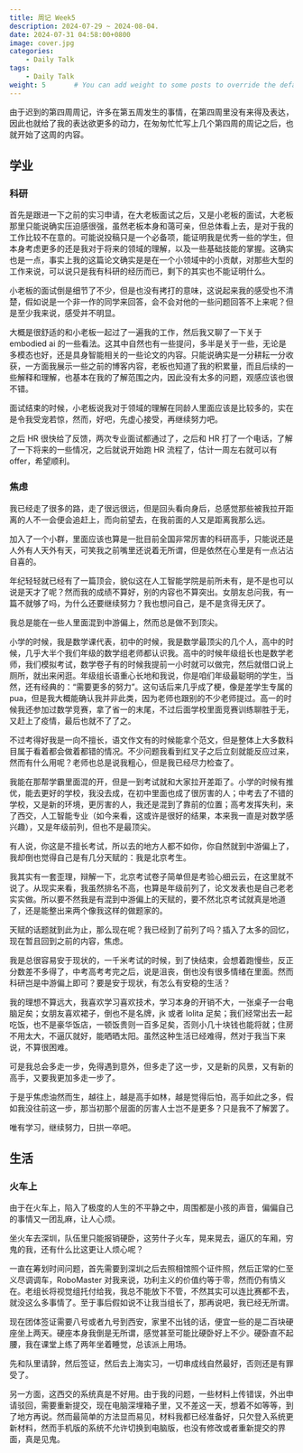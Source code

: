 ```yaml
---
title: 周记 Week5
description: 2024-07-29 ~ 2024-08-04.
date: 2024-07-31 04:58:00+0800
image: cover.jpg
categories:
    - Daily Talk
tags:
    - Daily Talk
weight: 5       # You can add weight to some posts to override the default sorting (date descending)
---
```



由于迟到的第四周周记，许多在第五周发生的事情，在第四周里没有来得及表达，因此也就给了我的表达欲更多的动力，在匆匆忙忙写上几个第四周的周记之后，也就开始了这周的内容。

## 学业

### 科研

首先是跟进一下之前的实习申请，在大老板面试之后，又是小老板的面试，大老板那里只能说确实压迫感很强，虽然老板本身和蔼可亲，但总体看上去，是对于我的工作比较不在意的。可能说投稿只是一个必备项，能证明我是优秀一些的学生，但本身考虑更多的还是我对于将来的领域的理解，以及一些基础技能的掌握。这确实也是一点，事实上我的这篇论文确实是是在一个小领域中的小贡献，对那些大型的工作来说，可以说只是我有科研的经历而已，剩下的其实也不能证明什么。

小老板的面试倒是细节了不少，但是也没有拷打的意味，这说起来我的感受也不清楚，假如说是一个非一作的同学来回答，会不会对他的一些问题回答不上来呢？但是至少我来说，感受并不明显。

大概是很舒适的和小老板一起过了一遍我的工作，然后我又聊了一下关于 embodied ai 的一些看法。这其中自然也有一些提问，多半是关于一些，无论是多模态也好，还是具身智能相关的一些论文的内容。只能说确实是一分耕耘一分收获，一方面我展示一些之前的博客内容，老板也知道了我的积累量，而且后续的一些解释和理解，也基本在我的了解范围之内，因此没有太多的问题，观感应该也很不错。

面试结束的时候，小老板说我对于领域的理解在同龄人里面应该是比较多的，实在是令我受宠若惊，然而，好吧，先虚心接受，再继续努力吧。

之后 HR 很快给了反馈，两次专业面试都通过了，之后和 HR 打了一个电话，了解了一下将来的一些情况，之后就说开始跑 HR 流程了，估计一周左右就可以有 offer，希望顺利。

### 焦虑

我已经走了很多的路，走了很远很远，但是回头看向身后，总感觉那些被我拉开距离的人不一会便会追赶上，而向前望去，在我前面的人又是距离我那么远。

加入了一个小群，里面应该也算是一批目前全国非常厉害的科研高手，只能说还是人外有人天外有天，可笑我之前嘴里还说着无所谓，但是依然在心里是有一点沾沾自喜的。

年纪轻轻就已经有了一篇顶会，貌似这在人工智能学院是前所未有，是不是也可以说是天才了呢？然而我的成绩不算好，别的内容也不算突出。女朋友总问我，有一篇不就够了吗，为什么还要继续努力？我也想问自己，是不是贪得无厌了。

我总是能在一些人里面混到中游偏上，然而总是做不到顶尖。

小学的时候，我是数学课代表，初中的时候，我是数学最顶尖的几个人，高中的时候，几乎大半个我们年级的数学组老师都认识我。高中的时候年级组长也是数学老师，我们模拟考试，数学卷子有的时候我提前一小时就可以做完，然后就借口说上厕所，就出来闲逛。年级组长语重心长地和我说，你是咱们年级最聪明的学生，当然，还有经典的：“需要更多的努力”。这句话后来几乎成了梗，像是差学生专属的 pua，但是我大概能确认我并非此类，因为老师也跟别的不少老师提过。高一的时候我还参加过数学竞赛，拿了省一的末尾，不过后面学校里面竞赛训练聊胜于无，又赶上了疫情，最后也就不了了之。

不过考得好我是一向不擅长，语文作文有的时候能拿个范文，但是整体上大多数科目属于看着都会做着都错的情况。不少问题我看到红叉子之后立刻就能反应过来，然而有什么用呢？老师也总是说我粗心，但是我已经尽力检查了。

我能在那帮学霸里面混的开，但是一到考试就和大家拉开差距了。小学的时候有推优，能去更好的学校，我没去成，在初中里面也成了很厉害的人；中考去了不错的学校，又是新的环境，更厉害的人，我还是混到了靠前的位置；高考发挥失利，来了西交，人工智能专业（如今来看，这或许是很好的结果，本来我一直是对数学感兴趣），又是年级前列，但也不是最顶尖。

有人说，你这是不擅长考试，所以去的地方人都不如你，你自然就到中游偏上了，我却倒也觉得自己是有几分天赋的：我是北京考生。

我其实有一套歪理，辩解一下，北京考试卷子简单但是考验心细云云，在这里就不说了。从现实来看，我虽然排名不高，也算是年级前列了，论文发表也是自己老老实实做。所以要不然我是有混到中游偏上的天赋的，要不然北京考试就真是地道了，还是能整出来两个像我这样的做题家的。

天赋的话题就到此为止，那么现在呢？我已经到了前列了吗？插入了太多的回忆，现在暂且回到之前的内容，焦虑。

我是总很容易安于现状的，一千米考试的时候，到了快结束，会想着跑慢些，反正分数差不多得了，中考高考考完之后，说是沮丧，倒也没有很多情绪在里面。然而科研岂是中游偏上即可？要是安于现状，有怎么有安稳的生活？

我的理想不算远大，我喜欢学习喜欢技术，学习本身的开销不大，一张桌子一台电脑足矣；女朋友喜欢裙子，倒也不是名牌，jk 或者 lolita 足矣；我们经常出去一起吃饭，也不是豪华饭店，一顿饭贵则一百多足矣，否则小几十块钱也能将就；住房不用太大，不逼仄就好，能晒晒太阳。虽然这种生活已经难得，然对于我当下来说，不算很困难。

可是我总会多走一步，免得遇到意外，但多走了这一步，又是新的风景，又有新的高手，又要我更加多走一步了。

于是乎焦虑油然而生，越往上，越是高手如林，越是觉得后怕，高手如此之多，假如我没往前这一步，那当初那个层面的厉害人士岂不是更多？只是我不了解罢了。

唯有学习，继续努力，日拱一卒吧。

## 生活

### 火车上

由于在火车上，陷入了极度的人生的不平静之中，周围都是小孩的声音，偏偏自己的事情又一团乱麻，让人心烦。

坐火车去深圳，队伍里只能报销硬卧，这劳什子火车，晃来晃去，逼仄的车厢，穷鬼的我，还有什么比这更让人烦心呢？

一直在筹划时间问题，首先需要到深圳之后去照相馆照个证件照，然后正常的仁至义尽调调车，RoboMaster 对我来说，功利主义的价值约等于零，然而仍有情义在。老组长将视觉组托付给我，我总不能放下不管，不然其实可以连比赛都不去，就没这么多事情了。至于事后假如说不让我当组长了，那再说吧，我已经无所谓。

现在团体签证需要八号或者九号到西安，家里不出钱的话，便宜一些的是二百块硬座坐上两天。硬座本身我倒是无所谓，感觉甚至可能比硬卧好上不少。硬卧直不起腰，我在课堂上练了两年坐着睡觉，总该派上用场。

先和队里请辞，然后签证，然后去上海实习，一切串成线自然最好，否则还是有罪受了。

另一方面，这西交的系统真是不好用。由于我的问题，一些材料上传错误，外出申请驳回，需要重新提交，现在电脑深埋箱子里，又不差这一天，想着不如等等，到了地方再说。然而最简单的方法显而易见，材料我都已经准备好，只欠登入系统更新材料，然而手机版的系统不允许切换到电脑版，也没有修改或者重新提交的界面，真是见鬼。
